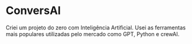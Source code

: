 # ConversAI
Criei um projeto do zero com Inteligência Artificial. Usei as ferramentas mais populares utilizadas pelo mercado como GPT, Python e crewAI.
